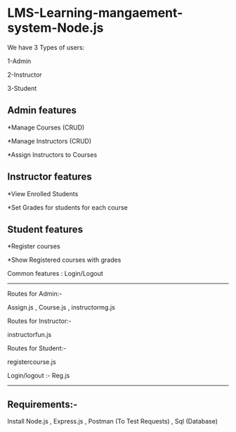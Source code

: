 # LMS-Learning-mangaement-system-Node.js

We have 3 Types of users:

1-Admin

2-Instructor

3-Student

Admin features
--------------
*Manage Courses (CRUD)

*Manage Instructors (CRUD)

*Assign Instructors to Courses

Instructor features
-------------------
*View Enrolled Students

*Set Grades for students for each course

Student features
----------------
*Register courses

*Show Registered courses with grades

Common features : Login/Logout

_______________________________________________________________

Routes for Admin:- 

Assign.js ,  Course.js , instructormg.js

Routes for Instructor:-

instructorfun.js 

Routes for Student:-

registercourse.js

Login/logout :- Reg.js

_________________________________________________________________

Requirements:-
--------------
Install Node.js , Express.js , Postman (To Test Requests) , Sql (Database)
